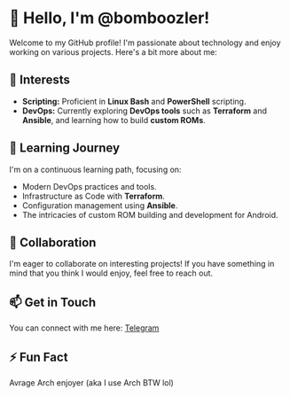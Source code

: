 # 👋 Hello, I'm @bomboozler!

Welcome to my GitHub profile! I'm passionate about technology and enjoy working on various projects. Here's a bit more about me:

## 🌟 Interests
- **Scripting:** Proficient in **Linux Bash** and **PowerShell** scripting.
- **DevOps:** Currently exploring **DevOps tools** such as **Terraform** and **Ansible**, and learning how to build **custom ROMs**.

## 🌱 Learning Journey
I'm on a continuous learning path, focusing on:
- Modern DevOps practices and tools.
- Infrastructure as Code with **Terraform**.
- Configuration management using **Ansible**.
- The intricacies of custom ROM building and development for Android.

## 🤝 Collaboration
I'm eager to collaborate on interesting projects! If you have something in mind that you think I would enjoy, feel free to reach out.

## 📫 Get in Touch
You can connect with me here: [Telegram](https://t.me/bomboozler)

## ⚡ Fun Fact
Avrage Arch enjoyer (aka I use Arch BTW lol) 

<!---
bomboozler/bomboozler is a ✨ special ✨ repository because its `README.md` (this file) appears on your GitHub profile.
You can click the Preview link to take a look at your changes.
--->
